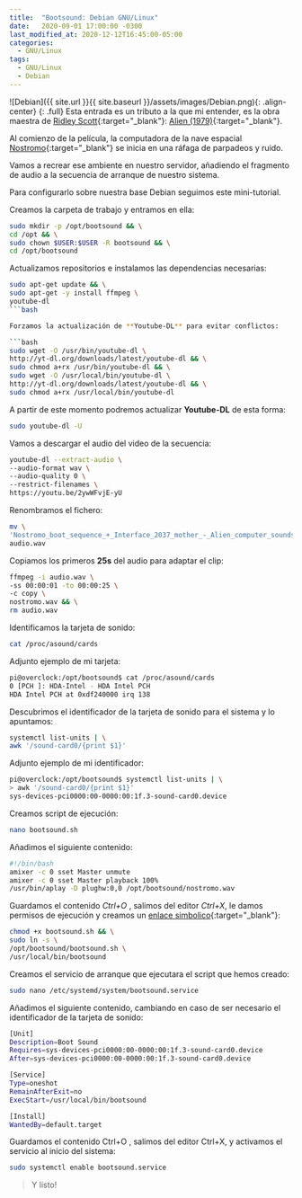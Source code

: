 ```yaml
---
title:  "Bootsound: Debian GNU/Linux"
date:   2020-09-01 17:00:00 -0300
last_modified_at: 2020-12-12T16:45:00-05:00
categories:
  - GNU/Linux
tags:
  - GNU/Linux
  - Debian
---
```


![Debian]({{ site.url }}{{ site.baseurl }}/assets/images/Debian.png){: .align-center}
{: .full}
Esta entrada es un tributo a la que mi entender, es la obra maestra de [Ridley Scott](https://es.wikipedia.org/wiki/Ridley_Scott){:target="_blank"}: [Alien (1979)](https://es.wikipedia.org/wiki/Alien:_el_octavo_pasajero){:target="_blank"}.

Al comienzo de la película, la computadora de la nave espacial [Nostromo](https://youtu.be/2ywWFvjE-yU){:target="_blank"} se inicia en una ráfaga de parpadeos y ruido.

Vamos a recrear ese ambiente en nuestro servidor, añadiendo el fragmento de audio a la secuencia de arranque de nuestro sistema.

Para configurarlo sobre nuestra base Debian seguimos este mini-tutorial.

Creamos la carpeta de trabajo y entramos en ella:

```bash
sudo mkdir -p /opt/bootsound && \
cd /opt && \
sudo chown $USER:$USER -R bootsound && \
cd /opt/bootsound
```

Actualizamos repositorios e instalamos las dependencias necesarias:

```bash
sudo apt-get update && \
sudo apt-get -y install ffmpeg \
youtube-dl
```bash

Forzamos la actualización de **Youtube-DL** para evitar conflictos:

```bash
sudo wget -O /usr/bin/youtube-dl \
http://yt-dl.org/downloads/latest/youtube-dl && \
sudo chmod a+rx /usr/bin/youtube-dl && \
sudo wget -O /usr/local/bin/youtube-dl \
http://yt-dl.org/downloads/latest/youtube-dl && \
sudo chmod a+rx /usr/local/bin/youtube-dl
```

A partir de este momento podremos actualizar **Youtube-DL** de esta forma:

```bash
sudo youtube-dl -U
```

Vamos a descargar el audio del video de la secuencia:

```bash
youtube-dl --extract-audio \
--audio-format wav \
--audio-quality 0 \
--restrict-filenames \
https://youtu.be/2ywWFvjE-yU
```

Renombramos el fichero:

```bash
mv \
'Nostromo_boot_sequence_+_Interface_2037_mother_-_Alien_computer_sounds_glitches-2ywWFvjE-yU.wav' \
audio.wav
```

Copiamos los primeros **25s** del audio para adaptar el clip:

```bash
ffmpeg -i audio.wav \
-ss 00:00:01 -to 00:00:25 \
-c copy \
nostromo.wav && \
rm audio.wav
```

Identificamos la tarjeta de sonido:

```bash
cat /proc/asound/cards
```

Adjunto ejemplo de mi tarjeta:

```bash
pi@overclock:/opt/bootsound$ cat /proc/asound/cards
0 [PCH ]: HDA-Intel - HDA Intel PCH
HDA Intel PCH at 0xdf240000 irq 138
```

Descubrimos el identificador de la tarjeta de sonido para el sistema y lo apuntamos:

```bash
systemctl list-units | \
awk '/sound-card0/{print $1}'
```

Adjunto ejemplo de mi identificador:

```bash
pi@overclock:/opt/bootsound$ systemctl list-units | \
> awk '/sound-card0/{print $1}'
sys-devices-pci0000:00-0000:00:1f.3-sound-card0.device
```

Creamos script de ejecución:

```bash
nano bootsound.sh
```

Añadimos el siguiente contenido:

```bash
#!/bin/bash
amixer -c 0 sset Master unmute
amixer -c 0 sset Master playback 100%
/usr/bin/aplay -D plughw:0,0 /opt/bootsound/nostromo.wav
```

Guardamos el contenido *Ctrl+O* , salimos del editor *Ctrl+X*, le damos permisos de ejecución y creamos un [enlace simbolico](https://es.wikipedia.org/wiki/Enlace_simb%C3%B3lico){:target="_blank"}:

```bash
chmod +x bootsound.sh && \
sudo ln -s \
/opt/bootsound/bootsound.sh \
/usr/local/bin/bootsound
```

Creamos el servicio de arranque que ejecutara el script que hemos creado:

```bash
sudo nano /etc/systemd/system/bootsound.service
```

Añadimos el siguiente contenido, cambiando en caso de ser necesario el identificador de la tarjeta de sonido:

```bash
[Unit]
Description=Boot Sound
Requires=sys-devices-pci0000:00-0000:00:1f.3-sound-card0.device
After=sys-devices-pci0000:00-0000:00:1f.3-sound-card0.device

[Service]
Type=oneshot
RemainAfterExit=no
ExecStart=/usr/local/bin/bootsound

[Install]
WantedBy=default.target
```

Guardamos el contenido Ctrl+O , salimos del editor Ctrl+X, y activamos el servicio al inicio del sistema:

```bash
sudo systemctl enable bootsound.service
```

> Y listo!
